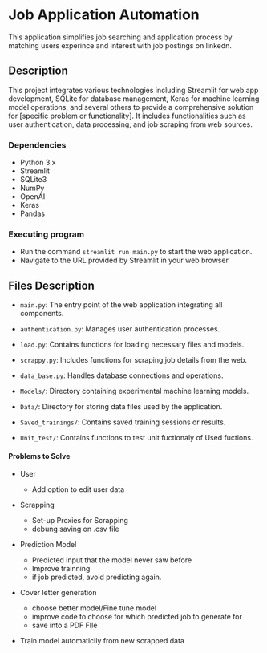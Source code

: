 # Job Application Automation

This application simplifies job searching and application process by matching users experince and interest with job postings on linkedn.

## Description

This project integrates various technologies including Streamlit for web app development, SQLite for database management, Keras for machine learning model operations, and several others to provide a comprehensive solution for [specific problem or functionality]. It includes functionalities such as user authentication, data processing, and job scraping from web sources.

### Dependencies

- Python 3.x
- Streamlit
- SQLite3
- NumPy
- OpenAI
- Keras
- Pandas


### Executing program

- Run the command `streamlit run main.py` to start the web application.
- Navigate to the URL provided by Streamlit in your web browser.

## Files Description

- `main.py`: The entry point of the web application integrating all components.

- `authentication.py`: Manages user authentication processes.

- `load.py`: Contains functions for loading necessary files and models.

- `scrappy.py`: Includes functions for scraping job details from the web.

- `data_base.py`: Handles database connections and operations.

- `Models/`: Directory containing experimental machine learning models.

- `Data/`: Directory for storing data files used by the application.

- `Saved_trainings/`: Contains saved training sessions or results.

- `Unit_test/`: Contains functions to test unit fuctionaly of Used fuctions.

#### Problems to Solve

* User
  - Add option to edit user data

* Scrapping
  - Set-up Proxies for Scrapping
  - debung saving on .csv file

* Prediction Model
  - Predicted input that the model never saw before
  - Improve trainning
  - if job predicted, avoid predicting again.

* Cover letter generation
   - choose better model/Fine tune model
   - improve code to choose for which predicted job to generate for
   - save into a PDF FIle

* Train model automaticlly from new scrapped data
